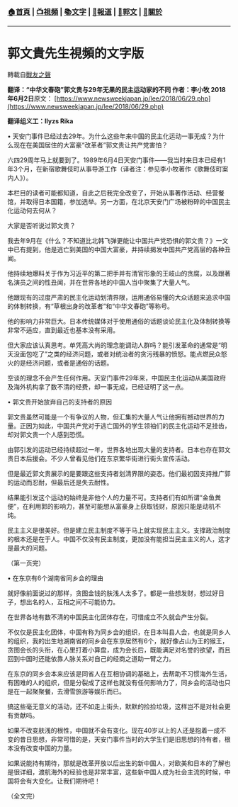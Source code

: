 ###  [:house:首頁](https://github.com/ourhimalayas/home) | [:tv:視頻](https://github.com/ourhimalayas/videos) | [:books:文字](https://github.com/ourhimalayas/txt) | [:newspaper:報道](https://github.com/ourhimalayas/news) | [:eagle:郭文](https://github.com/ourhimalayas/guomedia) | [:pray:關於](https://github.com/ourhimalayas/home/tree/master/about)
---
# 郭文貴先生視頻的文字版
轉載自[戰友之聲](http://littleantvoice.blogspot.com)

**翻译：“中华文春砲”郭文贵与29年无果的民主运动家的不同
作者：李小牧 2018年6月2日**原文： [https://www.newsweekjapan.jp/lee/2018/06/29.php](https://www.newsweekjapan.jp/lee/2018/06/29.php)&nbsp;

**翻译组义工：llyzs Rika**

• 天安门事件已经过去29年。为什么这些年来中国的民主化运动一事无成？为什么现在在美国居住的大富豪“改革者”郭文贵让共产党害怕？

六四29周年马上就要到了。1989年6月4日天安门事件――我当时来日本已经有1年3个月，在新宿歌舞伎町从事导游工作（译者注：参见李小牧著作《歌舞伎町案内人》）。

本栏目的读者可能都知道，自此之后我完全改变了，开始从事著作活动、经营餐馆，并取得日本国籍，参加选举。另一方面，在北京天安门广场被粉碎的中国民主化运动何去何从？

大家是否听说过郭文贵？

我去年9月在《什么？不知道比北韩飞弹更能让中国共产党恐惧的郭文贵？》一文中已有提到，他是逃亡到美国的中国大富豪，并持续揭发中国共产党高层的各种丑闻。

他持续地爆料关于作为习近平的第二把手并有清官形象的王岐山的贪腐，以及跟著名演员之间的性丑闻，并在世界各地的中国人当中聚集了大量人气。

他跟现有的过度严肃的民主化运动划清界限，运用通俗易懂的大众话题来追求中国的体制转换，有“草根出身的改革者”和“中华文春砲”等称号。

他的影响力非常巨大。日本传统媒体对于使用通俗的话题谈论民主化及体制转换等非常不适应，直到最近也基本没有采用。

但大家应该认真思考。单凭高大尚的理念能调动人群吗？能引发革命的通常是“明天没面包吃了”之类的经济问题，或者对统治者的贪污残暴的愤怒。能点燃民众怒火的是经济问题，或者是通俗的话题。

空谈的理念不会产生任何作用。天安门事件29年来，中国民主化运动从美国政府及海外机构拿了数不清的经费，却一事无成，已经证明了这一点。

• 郭文贵开始放弃自己的支持者的原因

郭文贵虽然可能是一个有争议的人物，但汇集的大量人气让他拥有撼动世界的力量。正因为如此，中国共产党对于逃亡国外的学生领袖们的民主化运动不足挂齿，却对郭文贵一个人感到恐慌。

由郭引发的运动已经持续超过一年，世界各地出现大量的支持者。日本也存在郭文贵日本后援会。不少人曾看见他们在东京繁华街进行街头宣传活动。

但是最近郭文贵展示的是要跟这些支持者划清界限的姿态。他们最初因支持推广郭的运动而忍耐，但最后还是失去耐性。

结果能引发这个运动的始终是非他个人的力量不可。支持者们有如所谓“金鱼粪便”，在利用郭的影响力，甚至可能想从富豪身上获取钱财，原因只能是动机不纯。

民主主义是很美好。但是建立民主制度不等于马上就实现民主主义。支撑政治制度的根本还是在于人。中国不仅没有民主制度，更加没有能担当民主主义的人，这才是最大的问题。

（第一页完）

• 在东京有6个湖南省同乡会的理由

就好像前面说过的那样，贪图金钱的肤浅人太多了。都是一些想发财，想过好日子，想出名的人，互相之间不可能协力。

在世界各地有数不清的中国民主化团体存在，可惜成立不久就会产生分裂。

不仅仅是民主化团体，中国有称为同乡会的组织，在日本叫县人会，也就是同乡人的组织，我的出生地湖南省的同乡会在东京居然有6个，就好像占山为王的猴王，贪图会长的头衔，在心里打着小算盘，成为会长后，既能满足对名誉的欲望，而且回到中国时还能依靠人脉关系对自己的经商之道助一臂之力。

在东京的同乡会本来应该是同省人在互相协调的基础上，去帮助不习惯海外生活，有困难的人的组织，但是分裂成了这样也就没有任何影响力了，同乡会的活动也只是在一起聚聚餐，去滑雪旅游等娱乐而已。

搞这些毫无意义的活动，还不如走上街头，默默的捡捡垃圾，这样岂不是对社会更有贡献吗。

如果不改变肤浅的根性，中国就不会有变化。现在40岁以上的人还是抱着一成不变的昔日思想，非常可惜的是，天安门事件当时的大学生们是旧思想的持有者，根本没有改变中国的力量。

如果说能持有期待，那就是改革开放以后出生的新中国人，对欧美和日本的了解也是很详细，渡航海外的经验也是非常丰富，这些新中国人成为社会主流的时候，中国将会有大变化。让我们期待吧！

（全文完）